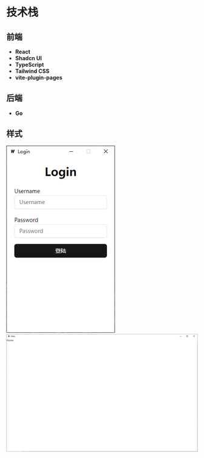 # 技术栈

## 前端
- **React** 
- **Shadcn UI**
- **TypeScript**
- **Tailwind CSS**
- **vite-plugin-pages**

## 后端
- **Go**


## 样式
![](./images/login.png)
![](./images/main.png)